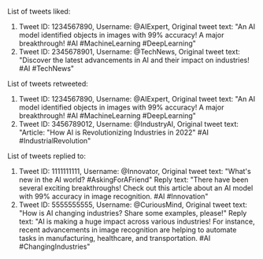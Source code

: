 List of tweets liked:

1. Tweet ID: 1234567890, Username: @AIExpert, Original tweet text: "An AI model identified objects in images with 99% accuracy! A major breakthrough! #AI #MachineLearning #DeepLearning"
2. Tweet ID: 2345678901, Username: @TechNews, Original tweet text: "Discover the latest advancements in AI and their impact on industries! #AI #TechNews"

List of tweets retweeted:

1. Tweet ID: 1234567890, Username: @AIExpert, Original tweet text: "An AI model identified objects in images with 99% accuracy! A major breakthrough! #AI #MachineLearning #DeepLearning"
2. Tweet ID: 3456789012, Username: @IndustryAI, Original tweet text: "Article: "How AI is Revolutionizing Industries in 2022" #AI #IndustrialRevolution"

List of tweets replied to:

1. Tweet ID: 1111111111, Username: @Innovator, Original tweet text: "What's new in the AI world? #AskingForAFriend"
Reply text: "There have been several exciting breakthroughs! Check out this article about an AI model with 99% accuracy in image recognition. #AI #Innovation"
2. Tweet ID: 5555555555, Username: @CuriousMind, Original tweet text: "How is AI changing industries? Share some examples, please!"
Reply text: "AI is making a huge impact across various industries! For instance, recent advancements in image recognition are helping to automate tasks in manufacturing, healthcare, and transportation. #AI #ChangingIndustries"